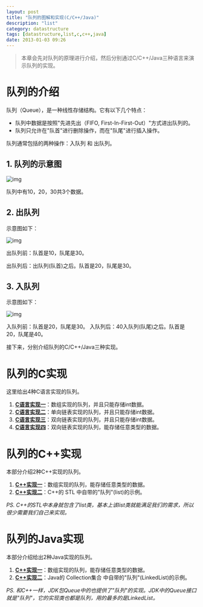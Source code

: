 ```yaml
---
layout: post
title: "队列的图解和实现(C/C++/Java)"
description: "list"
category: datastructure
tags: [datastructure,list,c,c++,java]
date: 2013-01-03 09:26
---
```



> 本章会先对队列的原理进行介绍，然后分别通过C/C++/Java三种语言来演示队列的实现。


# 队列的介绍

队列（Queue），是一种线性存储结构。它有以下几个特点：

+ 队列中数据是按照"先进先出（FIFO, First-In-First-Out）"方式进出队列的。
+ 队列只允许在"队首"进行删除操作，而在"队尾"进行插入操作。

队列通常包括的两种操作：入队列 和 出队列。

## 1. 队列的示意图

![img](/media/pic/datastruct_algrithm/linear/list_01.jpg)

队列中有10，20，30共3个数据。

## 2. 出队列

示意图如下：

![img](/media/pic/datastruct_algrithm/linear/list_02.jpg)

出队列前：队首是10，队尾是30。

出队列后：出队列(队首)之后。队首是20，队尾是30。


## 3. 入队列

示意图如下：

![img](/media/pic/datastruct_algrithm/linear/list_03.jpg)

入队列前：队首是20，队尾是30。
入队列后：40入队列(队尾)之后。队首是20，队尾是40。


接下来，分别介绍队列的C/C++/Java三种实现。

# 队列的C实现

这里给出4种C语言实现的队列。

1. **[C语言实现一][link_list_c01]**：数组实现的队列，并且只能存储int数据。
1. **[C语言实现二][link_list_c02]**：单向链表实现的队列，并且只能存储int数据。
1. **[C语言实现三][link_list_c03]**：双向链表实现的队列，并且只能存储int数据。
1. **[C语言实现四][link_list_c04]**：双向链表实现的队列，能存储任意类型的数据。


# 队列的C++实现

本部分介绍2种C++实现的队列。

1. **[C++实现一][link_list_cplus_01]**：数组实现的队列，能存储任意类型的数据。
2. **[C++实现二][link_list_cplus_02]**：C++的 STL 中自带的"队列"(list)的示例。

*PS. C++的STL中本身就包含了list类，基本上该list类就能满足我们的需求，所以很少需要我们自己来实现。*


# 队列的Java实现

本部分介绍给出2种Java实现的队列。

1. **[C++实现一][link_list_java_01]**：数组实现的队列，能存储任意类型的数据。
2. **[C++实现二][link_list_java_02]**：Java的 Collection集合 中自带的"队列"(LinkedList)的示例。

*PS. 和C++一样，JDK包Queue中的也提供了"队列"的实现。JDK中的Queue接口就是"队列"，它的实现类也都是队列，用的最多的是LinkedList。*



[link_list_c01]: https://github.com/wangkuiwu/datastructs_and_algorithm/blob/master/source/linear/queue/c/array/array_queue.c
[link_list_c02]: https://github.com/wangkuiwu/datastructs_and_algorithm/blob/master/source/linear/queue/c/single_link/slink_queue.c
[link_list_c03]: https://github.com/wangkuiwu/datastructs_and_algorithm/tree/master/source/linear/queue/c/double_link
[link_list_c04]: https://github.com/wangkuiwu/datastructs_and_algorithm/tree/master/source/linear/queue/c/var_dlink
[link_list_cplus_01]: https://github.com/wangkuiwu/datastructs_and_algorithm/tree/master/source/linear/queue/cplus/self
[link_list_cplus_02]: https://github.com/wangkuiwu/datastructs_and_algorithm/blob/master/source/linear/queue/cplus/stl_stack/StlQueue.cpp
[link_list_java_01]: https://github.com/wangkuiwu/datastructs_and_algorithm/blob/master/source/linear/queue/java/self/ArrayQueue.java
[link_list_java_02]: https://github.com/wangkuiwu/datastructs_and_algorithm/blob/master/source/linear/queue/java/util_queue/QueueTest.java
